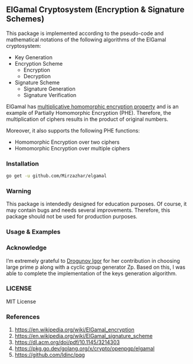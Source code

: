 ## ElGamal Cryptosystem (Encryption & Signature Schemes)
This package is implemented according to the pseudo-code and mathematical notations of the following algorithms of the ElGamal cryptosystem:
 - Key Generation
 - Encryption Scheme
   - Encryption
   - Decryption
 - Signature Scheme
   - Signature Generation
   - Signature Verification

ElGamal has [multiplicative homomorphic encryption property](https://dl.acm.org/doi/pdf/10.1145/3214303) and is an example of Partially Homomorphic Encryption (PHE). Therefore, the multiplication of ciphers results in the product of original numbers.

Moreover, it also supports the following PHE functions:
- Homomorphic Encryption over two ciphers
- Homomorphic Encryption over multiple ciphers


### Installation
```sh
go get -u github.com/Mirzazhar/elgamal
```
### Warning
This package is intendedly designed for education purposes. Of course, it may contain bugs and needs several improvements. Therefore, this package should not be used for production purposes.
### Usage & Examples
### Acknowledge
I’m extremely grateful to [Drogunov Igor](https://github.com/ldinc) for her contribution in choosing large prime p along with a cyclic group generator Zp. Based on this, I was able to complete the implementation of the keys generation algorithm.
### LICENSE
MIT License
### References
1. https://en.wikipedia.org/wiki/ElGamal_encryption
2. https://en.wikipedia.org/wiki/ElGamal_signature_scheme
3. https://dl.acm.org/doi/pdf/10.1145/3214303
4. https://pkg.go.dev/golang.org/x/crypto/openpgp/elgamal
5. https://github.com/ldinc/pqg
